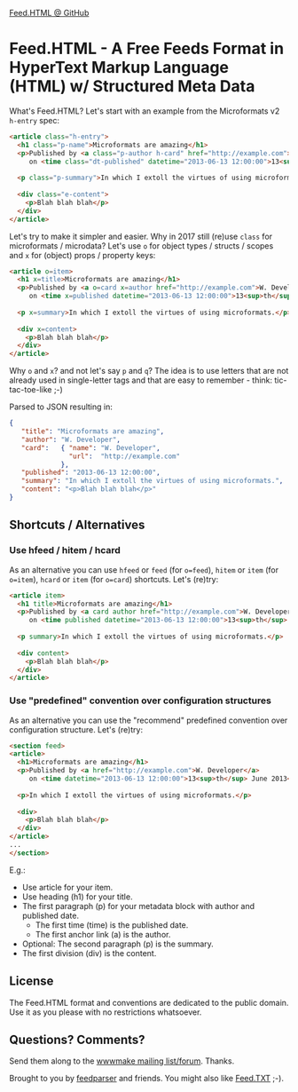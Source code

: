 
[Feed.HTML @ GitHub](https://github.com/feedhtml)


# Feed.HTML - A Free Feeds Format in HyperText Markup Language (HTML) w/ Structured Meta Data


What's Feed.HTML? Let's start with an example from the Microformats v2 `h-entry` spec:

``` html
<article class="h-entry">
  <h1 class="p-name">Microformats are amazing</h1>
  <p>Published by <a class="p-author h-card" href="http://example.com">W. Developer</a>
     on <time class="dt-published" datetime="2013-06-13 12:00:00">13<sup>th</sup> June 2013</time>
 
  <p class="p-summary">In which I extoll the virtues of using microformats.</p>
 
  <div class="e-content">
    <p>Blah blah blah</p>
  </div>
</article>
```

Let's try to make it simpler and easier. Why in 2017 still (re)use `class` for microformats / microdata? 
Let's use `o` for object types / structs / scopes and `x` for (object) props / property keys:

``` html
<article o=item>
  <h1 x=title>Microformats are amazing</h1>
  <p>Published by <a o=card x=author href="http://example.com">W. Developer</a>
     on <time x=published datetime="2013-06-13 12:00:00">13<sup>th</sup> June 2013</time>
 
  <p x=summary>In which I extoll the virtues of using microformats.</p>
 
  <div x=content>
    <p>Blah blah blah</p>
  </div>
</article>
```

Why `o` and `x`? and not let's say `p` and `q`? The idea is to use letters that are not already used in single-letter tags
and that are easy to remember - think: tic-tac-toe-like ;-)


Parsed to JSON resulting in:

``` json
{
   "title": "Microformats are amazing",
   "author": "W. Developer",
   "card":   { "name": "W. Developer",
               "url":  "http://example.com"
             },
   "published": "2013-06-13 12:00:00",
   "summary": "In which I extoll the virtues of using microformats.",
   "content": "<p>Blah blah blah</p>"
}

```


## Shortcuts / Alternatives

### Use hfeed / hitem / hcard

As an alternative you can use  `hfeed` or `feed` (for `o=feed`), `hitem` or `item` (for `o=item`), 
`hcard` or `item` (for `o=card`) shortcuts. Let's (re)try:

``` html
<article item>
  <h1 title>Microformats are amazing</h1>
  <p>Published by <a card author href="http://example.com">W. Developer</a>
     on <time published datetime="2013-06-13 12:00:00">13<sup>th</sup> June 2013</time>
 
  <p summary>In which I extoll the virtues of using microformats.</p>
 
  <div content>
    <p>Blah blah blah</p>
  </div>
</article>
```


### Use "predefined" convention over configuration structures

As an alternative you can use the "recommend" predefined convention over configuration
structure. Let's (re)try:

``` html
<section feed>
<article>
  <h1>Microformats are amazing</h1>
  <p>Published by <a href="http://example.com">W. Developer</a>
     on <time datetime="2013-06-13 12:00:00">13<sup>th</sup> June 2013</time>
 
  <p>In which I extoll the virtues of using microformats.</p>
 
  <div>
    <p>Blah blah blah</p>
  </div>
</article>
...
</section>
```

E.g.:

- Use article for your item.
- Use heading (h1) for your title.
- The first paragraph (p) for your metadata block with author and published date.
  - The first time (time) is the published date.
  - The first anchor link (a) is the author.
- Optional: The second paragraph (p) is the summary.
- The first division (div) is the content.


## License

The Feed.HTML format and conventions are dedicated to the public domain.
Use it as you please with no restrictions whatsoever.

## Questions? Comments?

Send them along to the [wwwmake mailing list/forum](http://groups.google.com/group/wwwmake). Thanks.


<!-- todo: move footer to layouts -->

Brought to you by [feedparser](https://github.com/feedparser) and friends. You might also like [Feed.TXT](http://feedtxt.github.io) ;-).
